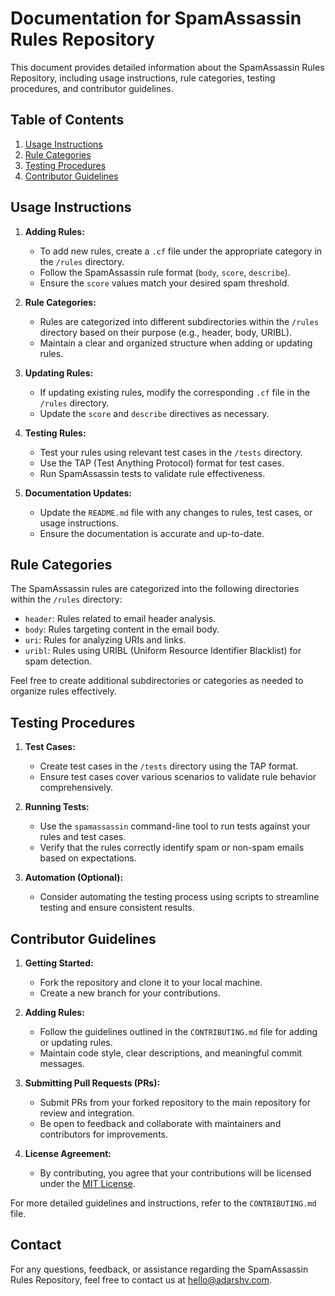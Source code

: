 # Documentation for SpamAssassin Rules Repository

This document provides detailed information about the SpamAssassin Rules Repository, including usage instructions, rule categories, testing procedures, and contributor guidelines.

## Table of Contents

1. [Usage Instructions](#usage-instructions)
2. [Rule Categories](#rule-categories)
3. [Testing Procedures](#testing-procedures)
4. [Contributor Guidelines](#contributor-guidelines)

## Usage Instructions

1. **Adding Rules:**
   - To add new rules, create a `.cf` file under the appropriate category in the `/rules` directory.
   - Follow the SpamAssassin rule format (`body`, `score`, `describe`).
   - Ensure the `score` values match your desired spam threshold.

2. **Rule Categories:**
   - Rules are categorized into different subdirectories within the `/rules` directory based on their purpose (e.g., header, body, URIBL).
   - Maintain a clear and organized structure when adding or updating rules.

3. **Updating Rules:**
   - If updating existing rules, modify the corresponding `.cf` file in the `/rules` directory.
   - Update the `score` and `describe` directives as necessary.

4. **Testing Rules:**
   - Test your rules using relevant test cases in the `/tests` directory.
   - Use the TAP (Test Anything Protocol) format for test cases.
   - Run SpamAssassin tests to validate rule effectiveness.

5. **Documentation Updates:**
   - Update the `README.md` file with any changes to rules, test cases, or usage instructions.
   - Ensure the documentation is accurate and up-to-date.

## Rule Categories

The SpamAssassin rules are categorized into the following directories within the `/rules` directory:

- `header`: Rules related to email header analysis.
- `body`: Rules targeting content in the email body.
- `uri`: Rules for analyzing URIs and links.
- `uribl`: Rules using URIBL (Uniform Resource Identifier Blacklist) for spam detection.

Feel free to create additional subdirectories or categories as needed to organize rules effectively.

## Testing Procedures

1. **Test Cases:**
   - Create test cases in the `/tests` directory using the TAP format.
   - Ensure test cases cover various scenarios to validate rule behavior comprehensively.

2. **Running Tests:**
   - Use the `spamassassin` command-line tool to run tests against your rules and test cases.
   - Verify that the rules correctly identify spam or non-spam emails based on expectations.

3. **Automation (Optional):**
   - Consider automating the testing process using scripts to streamline testing and ensure consistent results.

## Contributor Guidelines

1. **Getting Started:**
   - Fork the repository and clone it to your local machine.
   - Create a new branch for your contributions.

2. **Adding Rules:**
   - Follow the guidelines outlined in the `CONTRIBUTING.md` file for adding or updating rules.
   - Maintain code style, clear descriptions, and meaningful commit messages.

3. **Submitting Pull Requests (PRs):**
   - Submit PRs from your forked repository to the main repository for review and integration.
   - Be open to feedback and collaborate with maintainers and contributors for improvements.

4. **License Agreement:**
   - By contributing, you agree that your contributions will be licensed under the [MIT License](./LICENSE.md).

For more detailed guidelines and instructions, refer to the `CONTRIBUTING.md` file.

## Contact

For any questions, feedback, or assistance regarding the SpamAssassin Rules Repository, feel free to contact us at [hello@adarshv.com](mailto:hello@adarshv.com).
